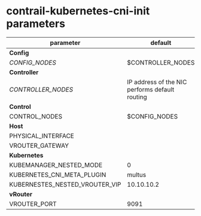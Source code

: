 # contrail-kubernetes-cni-init parameters

| parameter                      | default                                        |
| ------------------------------ | ---------------------------------------------- |
| **Config**                     |                                                |
| *CONFIG_NODES*                 | $CONTROLLER_NODES                              |
| **Controller**                 |                                                |
| *CONTROLLER_NODES*             | IP address of the NIC performs default routing |
| **Control**                    |                                                |
| CONTROL_NODES                  | $CONFIG_NODES                                  |
| **Host**                       |                                                |
| PHYSICAL_INTERFACE             |                                                |
| VROUTER_GATEWAY                |                                                |
| **Kubernetes**                 |                                                |
| KUBEMANAGER_NESTED_MODE        | 0                                              |
| KUBERNETES_CNI_META_PLUGIN     | multus                                         |
| KUBERNESTES_NESTED_VROUTER_VIP | 10.10.10.2                                     |
| **vRouter**                    |                                                |
| VROUTER_PORT                   | 9091                                           |

